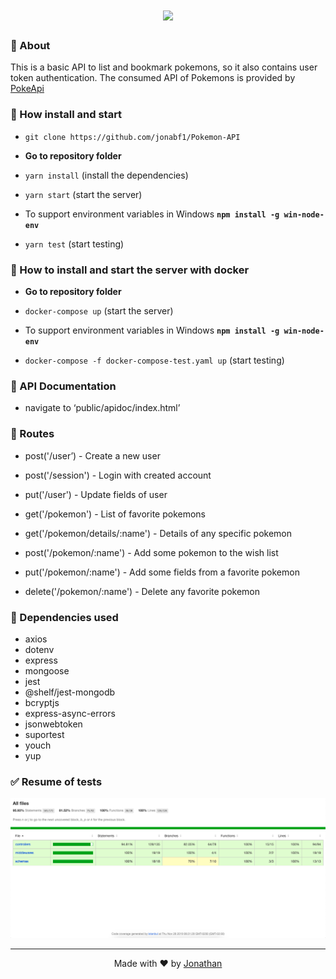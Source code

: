 <h1 align="center">
<a href="https://pokeapi.co/">
<img src="https://pokeapi.co/static/logo-6221638601ef7fa7c835eae08ef67a16.png" width="200px">
  </a>
</h1>

### :page_with_curl: About
This is a basic API to list and bookmark pokemons, so it also contains user token authentication.
The consumed API of Pokemons is provided by [PokeApi](https://pokeapi.co/)

### :rocket: How install and start
- `git clone https://github.com/jonabf1/Pokemon-API`
- **Go to repository folder**
- `yarn install` (install the dependencies)
- `yarn start` (start the server)

- To support environment variables in Windows **`npm install -g win-node-env`**
- `yarn test` (start testing)

### :rocket: How to install and start the server with **docker**
- **Go to repository folder**
- `docker-compose up` (start the server)

- To support environment variables in Windows **`npm install -g win-node-env`**
- `docker-compose -f docker-compose-test.yaml up` (start testing)

### :page_facing_up: API Documentation

- navigate to ‘public/apidoc/index.html’

### :page_facing_up: Routes

- post('/user’) - Create a new user
- post('/session') - Login with created account
- put('/user') - Update fields of user

- get('/pokemon') - List of favorite pokemons
- get('/pokemon/details/:name') - Details of any specific pokemon
- post('/pokemon/:name') - Add some pokemon to the wish list
- put('/pokemon/:name') - Add some fields from a favorite pokemon
- delete('/pokemon/:name') - Delete any favorite pokemon


### :rocket: Dependencies used

- axios
- dotenv
- express
- mongoose
- jest
- @shelf/jest-mongodb
- bcryptjs
- express-async-errors
- jsonwebtoken
- suportest
- youch
- yup        

### :white_check_mark: Resume of tests

<p align="center">
  <img alt="" src="public/apidoc/img/tests.png">
</p>

---

<p align="center">
Made with ♥ by <a href="https://www.linkedin.com/in/jonathan-barros-franco">Jonathan</a>
</p>
